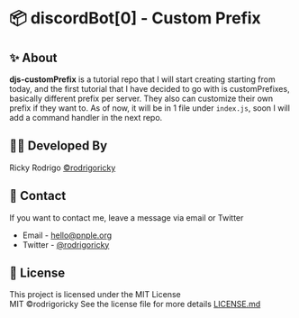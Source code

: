 # 📦 discordBot[0] - Custom Prefix

## ✨ About

**djs-customPrefix** is a tutorial repo that I will start creating starting from today, and the first tutorial that I have decided to go with is customPrefixes, basically different prefix per server. They also can customize their own prefix if they want to. As of now, it will be in 1 file under `index.js`, soon I will add a command handler in the next repo.

## 👨‍💻 Developed By

Ricky Rodrigo
[©rodrigoricky](https://pnple.org)

## 💬 Contact

If you want to contact me, leave a message via email or Twitter

- Email - <hello@pnple.org>
- Twitter - [@rodrigoricky](https://twitter.com/rodrigorickyph)

## 📜 License

This project is licensed under the MIT License  
MIT ©rodrigoricky
See the license file for more details [LICENSE.md](https://github.com/rodrigoricky/jsflake/blob/main/LICENSE)
